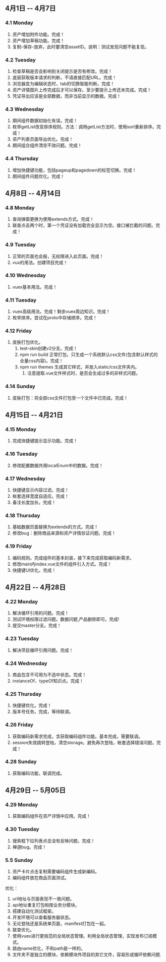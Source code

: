 ## 4月1日 -- 4月7日

### 4.1 Monday
1. 资产增加附件功能。完成！
1. 资产增加草稿功能。完成！
3. 复制-保存-放弃，此时要清空assetID。说明：测试发现问题不能复现。

### 4.2 Tuesday
1. 检查草稿是否会影响到关闭提示是否有修改。完成！
2. 底层获取版本请求的判断，不请直接匹配URL。完成！
3. 浏览器变为编辑状态时，tab的切换智能判断。完成！
4. 资产详情图片上传完成后才可以保存。至少要提示上传还未完成。完成！
5. 凭证导出应该是全部数据，而非当前显示的数据。完成！

### 4.3 Wednesday
1. 期间组件数据初始化有误。完成！
2. 枚举getList改变排序规则。方法：调用getList方法时，使用sort重新排序。完成！
3. 资产列表页面导出优化。完成！
4. 期间组合组件清空不效问题。完成！

### 4.4 Thursday
1. 增加快捷键功能，包括pageup和pagedown的标签切换。完成！
2. 期间组件问题优化。完成！

## 4月8日 -- 4月14日

### 4.8 Monday
1. 查询弹窗更换为使用extends方式。完成！
2. 联查点击两个时，第一个凭证没有加载完全显示为空。接口被拦截的问题。完成！

### 4.9 Tuesday
1. 正常的页面也会报，无权限进入此页面。完成！
2. vux的用法。创建项目完成！

### 4.10 Wednesday
1. vuex基本用法。完成！

### 4.11 Tuesday
1. vuex高级用法。完成！剩余vuex周边知识。完成！
2. 枚举排序。尝试在proto中存储顺序。完成！

### 4.12 Friday
1. 皮肤打包优化。
   1. test-skin创建v2分支。完成！
   2. npm run build 正常打包，只生成一个系统默认css文件(包含默认样式的全量css内容)。完成！
   3. npm run themes 生成其它样式，并放入static/css文件夹内。
      1. 注意提取.vue文件样式时，是否会生成过多的非样式问题。

### 4.14 Sunday
1. 皮肤打包：将全部css文件打包至一个文件中已完成。完成！


## 4月15日 -- 4月21日

### 4.15 Monday
1. 完成快捷键提示显示功能。完成！

### 4.16 Tuesday
2. 修改配置数据共用localEnum中的数据。完成！

### 4.17 Wednesday
1. 快捷键显示内容过滤。完成！
2. 帐套选择宽度自适应。完成！
3. 备注长度加长。完成！

### 4.18 Thursday
1. 基础数据页面替换为extends的方式。完成！
2. 修改bug：删除商品来源和资产详情验证问题。完成！

### 4.19 Friday
1. 编码规则。完成组件的基本封装，接下来完成获取编码新需求。
2. 修改main内index.vue文件的组件引入方式。完成！
3. 快捷键UI优化。完成！

## 4月22日 -- 4月28日

### 4.22 Monday
1. 解决循环引用的问题。完成！
2. 测试环境权限过滤问题。数据问题,产品删除即可。完成!
3. 提交master分支。完成！

### 4.23 Tuesday
1. 解决项目循环引用问题。完成！

### 4.24 Wednesday
1. 商品包含不可用为不选中状态。完成！
2. instanceOf、typeOf知识点。完成！

### 4.25 Thursday
1. 快捷键优化。完成！
2. 版本号任务。完成，等待联调。

### 4.26 Friday
1. 获取编码新需求完成，含获取编码组件功能。基本完成，需要联调。
2. session失效跳转登陆，清空storage。避免再次登陆，帐套选择错误问题。完成！

### 4.28 Sunday
1. 获取编码功能，联调完成。

## 4月29日 -- 5月05日

### 4.29 Monday
1. 获取编码组件在资产详情中应用。完成！

### 4.30 Tuesday
1. 搜索框下拉列表点击没有反映问题。完成！
2. 禅道bug。完成！

### 5.5 Sunday
1. 资产卡片点击复制需要编码组件生成新编码。
2. 编码组件放在商品页面测试。

优化：
1. url地址与页面表现不一致问题。
1. api地址重复打包和按业务分模块。
1. 搭建自动化测试框架。
1. 开发环境可以查看服务器状态。
1. 无论登陆还是系统单页面，manifest打包在一起。
1. 联查优化。
1. 使用vuex进行更规范的全局状态管理。利用全局状态管理，实现发布订阅模式。
1. 路由name优化，不和path是一样的。
1. 文件夹不是独立的模块，依赖模块外项目的其它文件，容易形成循环依赖问题.